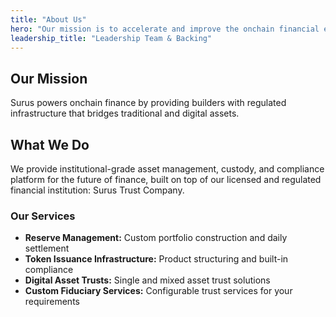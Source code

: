 ```yaml
---
title: "About Us"
hero: "Our mission is to accelerate and improve the onchain financial ecosystem with digitally native trust services."
leadership_title: "Leadership Team & Backing"
---
```


## Our Mission

Surus powers onchain finance by providing builders with regulated infrastructure that bridges traditional and digital assets.

## What We Do

We provide institutional-grade asset management, custody, and compliance platform for the future of finance, built on top of our licensed and regulated financial institution: Surus Trust Company.

### Our Services

- **Reserve Management:** Custom portfolio construction and daily settlement
- **Token Issuance Infrastructure:** Product structuring and built-in compliance  
- **Digital Asset Trusts:** Single and mixed asset trust solutions
- **Custom Fiduciary Services:** Configurable trust services for your requirements
